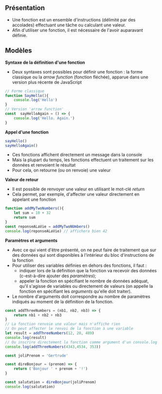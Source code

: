 ## Présentation
- Une fonction est  un ensemble d'instructions (délimité par des accolades) effectuant une tâche ou calculant une valeur. 
- Afin d'utiliser une fonction, il est nécessaire de l'avoir auparavant définie.
## Modèles
**Syntaxe de la définition d'une fonction**
- Deux syntaxes sont possibles pour définir une fonction : la forme classique ou la *arrow function* (fonction fléchée), apparue dans une version plus récente de JavaScript
```javascript
// Forme classique
function SayHello(){
    console.log('Hello')
}
// Version 'arrow function'
const  sayHelloAgain = () => {
    console.log('Hello. Again.')
}
```
**Appel d'une fonction**
```javascript
sayHello()
sayHelloAgain()
```
- Ces fonctions affichent directement un message dans la console
- Mais la plupart du temps, les fonctions effectuent un traitement sur les données et renvoient le résultat
- Pour cela, on retourne (ou on renvoie) une valeur

**Valeur de retour**
- Il est possible de renvoyer une valeur en utilisant le mot-clé *return*
- Cela permet, par exemple, d'affecter une valeur directement en appelant une fonction
```javascript
function addMyTwoNumbers(){
    let sum = 10 + 32
    return sum
}
const reponseALaVie = addMyTwoNUmbers()
console.log(reponseALaVie) // affichera bien 42
```
**Paramètres et arguments**
- Avec ce qui vient d'être présenté, on ne peut faire de traitement que sur des données qui sont disponibles à l'intérieur du bloc d'instructions de la fonction
- Pour utiliser des variables définies en dehors des fonctions, il faut :
    - indiquer lors de la définition que la fonction va recevoir des données (c-est-à-dire ajouter des *paramètres*);
    - appeler la fonction en spécifiant le nombre de données adéquat, qu'il s'agisse de variables ou directement de valeurs (on appelle la fonction en spécifiant les *arguments* qu'elle doit traiter).
- Le nombre d'arguments doit correspondre au nombre de paramètres indiqués au moment de la définition de la fonction.
```javascript
const addThreeNumbers = (nb1, nb2, nb3) => {
    return nb1 + nb2 + nb3
}
// La fonction renvoie une valeur mais n'affiche rien
// On peut affecter le renvoi de la fonction à une variable
let result = addThreeNumbers(12, 28, 489)
console.log(result)
// Ou inscrire directement la fonction comme argument d'un console.log
console.log(addThreeNumbers(4343,4534, 353))

const joliPrenom = 'Gertrude'

const direBonjour = (prenom) => {
    return ('Bonjour ' + prenom + '!')
}

const salutation = direBonjour(joliPrenom)
console.log(salutation)
```

